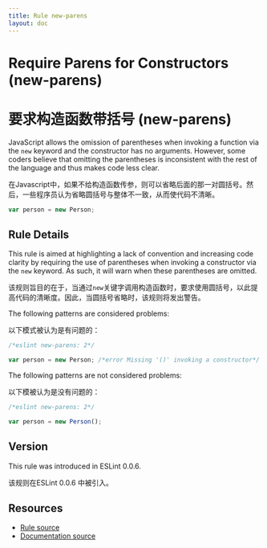 ```yaml
---
title: Rule new-parens
layout: doc
---
```

<!-- Note: No pull requests accepted for this file. See README.md in the root directory for details. -->
# Require Parens for Constructors (new-parens)

# 要求构造函数带括号 (new-parens)

JavaScript allows the omission of parentheses when invoking a function via the `new` keyword and the constructor has no arguments. However, some coders believe that omitting the parentheses is inconsistent with the rest of the language and thus makes code less clear.

在Javascript中，如果不给构造函数传参，则可以省略后面的那一对圆括号。然后，一些程序员认为省略圆括号与整体不一致，从而使代码不清晰。

```js
var person = new Person;
```

## Rule Details

This rule is aimed at highlighting a lack of convention and increasing code clarity by requiring the use of parentheses when invoking a constructor via the `new` keyword. As such, it will warn when these parentheses are omitted.

该规则旨目的在于，当通过`new`关键字调用构造函数时，要求使用圆括号，以此提高代码的清晰度。因此，当圆括号省略时，该规则将发出警告。

The following patterns are considered problems:

以下模式被认为是有问题的：

```js
/*eslint new-parens: 2*/

var person = new Person; /*error Missing '()' invoking a constructor*/
```

The following patterns are not considered problems:

以下模被认为是没有问题的：

```js
/*eslint new-parens: 2*/

var person = new Person();
```

## Version

This rule was introduced in ESLint 0.0.6.

该规则在ESLint 0.0.6 中被引入。

## Resources

* [Rule source](https://github.com/eslint/eslint/tree/master/lib/rules/new-parens.js)
* [Documentation source](https://github.com/eslint/eslint/tree/master/docs/rules/new-parens.md)
